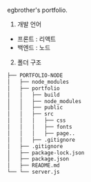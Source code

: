 egbrother's portfolio.

1. 개발 언어
- 프론트 : 리액트
- 백엔드 : 노드

2. 폴더 구조
```bash
├── PORTFOLIO-NODE
│   ├── node_modules
│   ├── portfolio
│   │   ├── build
│   │   ├── node_modules
│   │   ├── public
│   │   ├── src
│   │   │   ├── css
│   │   │   ├── fonts
│   │   │   ├── page..
│   │   ├── .gitignore
│   ├── .gitignore
│   ├── package-lock.json
│   ├── package.json
│   ├── README.md
└── └── server.js
``` 